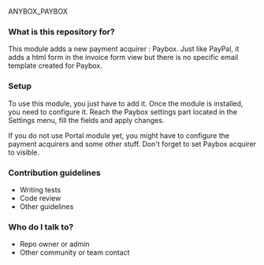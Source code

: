 ANYBOX_PAYBOX

### What is this repository for? ###

This module adds a new payment acquirer : Paybox. Just like PayPal, it adds a html form in the invoice form view but there is no specific email template created for Paybox.  

### Setup ###

To use this module, you just have to add it. Once the module is installed, you need to configure it. Reach the Paybox settings part located in the Settings menu, fill the fields and apply changes.

If you do not use Portal module yet, you might have to configure the payment acquirers and some other stuff. Don't forget to set Paybox acquirer to visible.  


### Contribution guidelines ###

* Writing tests
* Code review
* Other guidelines

### Who do I talk to? ###

* Repo owner or admin
* Other community or team contact